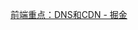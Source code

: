 [前端重点：DNS和CDN - 掘金](https://juejin.cn/post/7199152037928599611?searchId=20230910151133AE993E1BE76E7534BFF1)
